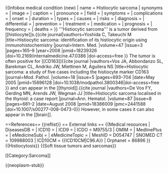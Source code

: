 {{Infobox medical condition (new)
| name            = Histiocytic sarcoma
| synonyms        = 
| image           = 
| caption         = 
| pronounce       = 
| field           = 
| symptoms        = 
| complications   = 
| onset           = 
| duration        = 
| types           = 
| causes          = 
| risks           = 
| diagnosis       = 
| differential    = 
| prevention      = 
| treatment       = 
| medication      = 
| prognosis       = 
| frequency       = 
| deaths          = 
}}
'''Histiocytic sarcoma''' is a tumor derived from [[histiocyte]]s.<ref name="pmid18239326">{{cite journal|vauthors=Yoshida C, Takeuchi M |title=Histiocytic sarcoma: identification of its histiocytic origin using immunohistochemistry |journal=Intern. Med. |volume=47 |issue=3 |pages=165–9 |year=2008 |pmid=18239326 |doi=10.2169/internalmedicine.47.0386 |doi-access=free }} </ref> The tumor is often positive for [[CD163]]<ref name="pmid15696128">{{cite journal |vauthors=Vos JA, Abbondanzo SL, Barekman CL, Andriko JW, Miettinen M, Aguilera NS |title=Histiocytic sarcoma: a study of five cases including the histiocyte marker CD163 |journal=Mod. Pathol. |volume=18 |issue=5 |pages=693–704 |date=May 2005 |pmid=15696128 |doi=10.1038/modpathol.3800346|doi-access=free }}</ref> and can appear in the [[thyroid]].<ref name="pmid18386009">{{cite journal |vauthors=De Vos FY, Gerding MN, Arends JW, Wegman JJ |title=Histiocytic sarcoma localised in the thyroid: a case report |journal=Ann. Hematol. |volume=87 |issue=8 |pages=681–2 |date=August 2008 |pmid=18386009 |pmc=2441588 |doi=10.1007/s00277-008-0473-0}}</ref> However, in some cases it can also appear in the [[brain]].

==References==
{{reflist}}
== External links ==
{{Medical resources
| DiseasesDB      = 
| ICD10           = 
| ICD9            = 
| ICDO            = M9755/3
| OMIM            = 
| MedlinePlus     = 
| eMedicineSubj   = 
| eMedicineTopic  = 
| MeshID          = D054747
| SNOMED CT       = 109988003
| ICD10CM         = {{ICD10CM|C96.A}}
| Orphanet        = 86896
}}
{{Histiocytosis}}
{{Soft tissue tumors and sarcomas}}

[[Category:Sarcoma]]


{{neoplasm-stub}}